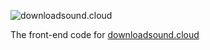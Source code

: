 ![downloadsound.cloud](https://socialify.git.ci/zackradisic/downloadsound.cloud/image?description=1&descriptionEditable=&font=Raleway&language=1&owner=1&pattern=Plus&stargazers=1&theme=Dark)

The front-end code for [downloadsound.cloud](https://downloadsound.cloud)
